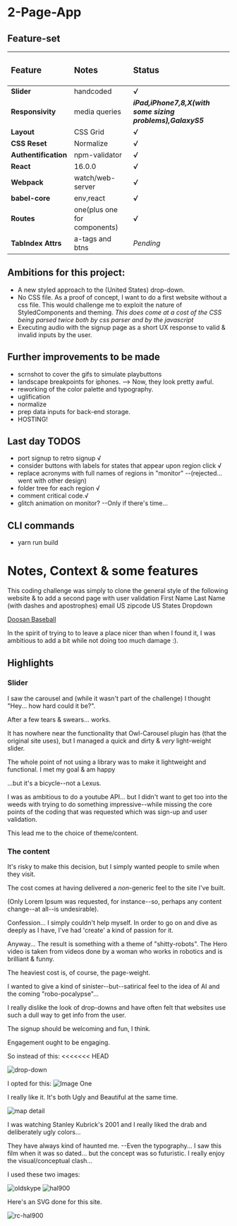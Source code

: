 # 2-Page-App

## Feature-set

|<h3>Feature</h3>|<h3>Notes</h3>|<h3>Status</h3>|
|:-----------|:-------|:-------|
|**Slider**|handcoded|***√***|
|**Responsivity**|media queries|***iPad,iPhone7,8,X(with some sizing problems),GalaxyS5***|
|**Layout**|CSS Grid|***√***|
|**CSS Reset**|Normalize|***√***|
|**Authentification**|npm-validator|***√***|
|**React**|16.0.0|***√***|
|**Webpack**|watch/web-server|***√***|
|**babel-core**|env,react|***√***|
|**Routes**|one(plus one for components)|***√***|
|**TabIndex Attrs**|a-tags and btns|*Pending*|


## Ambitions for this project:

+ A new styled approach to the (United States) drop-down.
+ No CSS file. As a proof of concept, I want to do a first website without a css file.
  This would challenge me to exploit the nature of StyledComponents and theming.
*This does come at a cost of the CSS being parsed twice both by css parser and by the javascript*
+ Executing audio with the signup page as a short UX response to valid & invalid inputs by the user.

## Further improvements to be made
+ scrnshot to cover the gifs to simulate playbuttons
+ landscape breakpoints for iphones. --> Now, they look pretty awful.
+ reworking of the color palette and typography.
+ uglification
+ normalize
+ prep data inputs for back-end storage.
+ HOSTING!


## Last day TODOS

+ port signup to retro signup  √
+ consider buttons with labels for states that appear upon region click √
+ replace acronyms with full names of regions in "monitor" --(rejected... went with other design)
+ folder tree for each region √
+ comment critical code.√
+ glitch animation on monitor? --Only if there's time...



## CLI commands

+ yarn run build


# Notes, Context & some features

This coding challenge was simply to clone the general style of the following website & to add a second page with
user validation
First Name
Last Name (with dashes and apostrophes)
email
US zipcode
US States Dropdown

[Doosan Baseball](http://baseball.doosan.com/)

In the spirit of trying to to leave a place nicer than when I found it, I was ambitious to add a bit while
not doing too much damage :).

## Highlights

### Slider

I saw the carousel and (while it wasn't part of the challenge) I thought "Hey... how hard could it be?".

After a few tears & swears... works.

It has nowhere near the functionality that Owl-Carousel plugin has (that the original site uses), but I managed a quick and dirty & *very* light-weight slider.

The whole point of not using a library was to make it lightweight and functional.
I met my goal & am happy

...but it's a bicycle--not a Lexus.

I was as ambitious to do a youtube API... but I didn't want to get too into the weeds with trying to do something impressive--while missing the core points of the coding that was requested which was sign-up and user validation.

This lead me to the choice of theme/content.

### The content

It's risky to make this decision, but I simply wanted people to smile when they visit.

The cost comes at having delivered a *non*-generic feel to the site I've built. 

(Only Lorem Ipsum was requested, for instance--so, perhaps any content change--at all--is undesirable).

Confession... I simply couldn't help myself. In order to go on and dive as deeply as I have, I've had 'create' a kind of passion for it.

Anyway... The result is something with a theme of "shitty-robots". The Hero video is taken from videos done by a woman who works in robotics and is brilliant & funny.

The heaviest cost is, of course, the page-weight.

I wanted to give a kind of sinister--but--satirical feel to the idea of AI and the coming "robo-pocalypse"...

I really dislike the look of drop-downs and have often felt that websites use such a dull way to get info from the user.

The signup should be welcoming and fun, I think.

Engagement ought to be engaging.


So instead of this:
<<<<<<< HEAD

![drop-down](./readmeImg/drop.png "dropdown")


I opted for this:
![Image One](./readmeImg/map1.png "First Test Readme Image")

I really like it. It's both Ugly and Beautiful at the same time.

![map detail](./readmeImg/mapdetail.png "map detail")

I was watching Stanley Kubrick's 2001 and I really liked the drab and deliberately ugly colors...

They have always kind of haunted me. --Even the typography... I saw this film when it was so dated... but the concept was so futuristic. I really enjoy the visual/conceptual clash...

I used these two images:

![oldskype](./readmeImg/oldSkype.png "old skype")
![hal900](./readmeImg/hal9000.jpg "Hal 9000")

Here's an SVG done for this site.

![rc-hal900](./readmeImg/rc-hal.png "RC Hal")